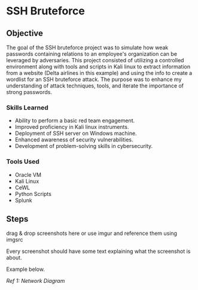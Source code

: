 # SSH Bruteforce

## Objective
The goal of the SSH bruteforce project was to simulate how weak passwords containing relations to an employee's organization can be leveraged by adversaries. This project consisted of utilizing a controlled environment along with tools and scripts in Kali linux to extract information from a website (Delta airlines in this example) and using the info to create a wordlist for an SSH bruteforce attack. The purpose was to enhance my understanding of attack techniques, tools, and iterate the importance of strong passwords.


### Skills Learned

- Ability to perform a basic red team engagement.
- Improved proficiency in Kali linux instruments.
- Deployment of SSH server on Windows machine.
- Enhanced awareness of security vulnerabilities.
- Development of problem-solving skills in cybersecurity.

### Tools Used

- Oracle VM
- Kali Linux
- CeWL
- Python Scripts
- Splunk

## Steps
drag & drop screenshots here or use imgur and reference them using imgsrc

Every screenshot should have some text explaining what the screenshot is about.

Example below.

*Ref 1: Network Diagram*

